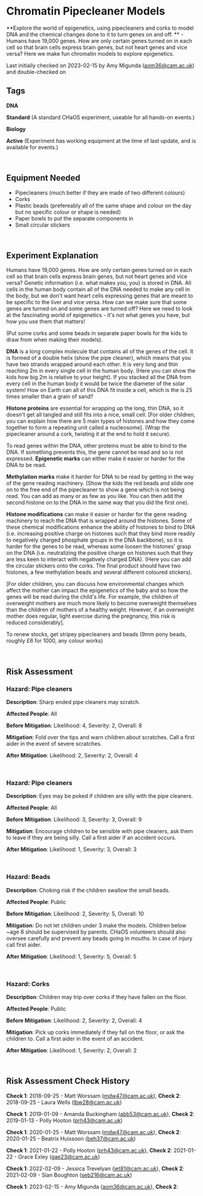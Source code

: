 # Chromatin Pipecleaner Models

**Explore the world of epigenetics, using pipecleaners and corks to model DNA and the chemical changes done to it to turn genes on and off. ** - Humans have 19,000 genes. How are only certain genes turned on in each cell so that brain cells express brain genes, but not heart genes and vice versa? Here we make fun chromatin models to explore epigenetics.

Last initially checked on 2023-02-15 by Amy Migunda (aom36@cam.ac.uk) and double-checked on 

## Tags
<!--- Start Tags (DO NOT REMOVE THIS COMMENT) --->

**DNA**

**Standard** (A standard CHaOS experiment, useable for all hands-on events.)

**Biology**

**Active** (Experiment has working equipment at the time of last update, and is available for events.)
<!--- End Tags (DO NOT REMOVE THIS COMMENT) --->

<br/>

## Equipment Needed 
- Pipecleaners (much better if they are made of two different colours)
- Corks
- Plastic beads (prefereably all of the same shape and colour on the day but no specific colour or shape is needed)
- Paper bowls to put the separate components in
- Small circular stickers

<br/>

## Experiment Explanation 

Humans have 19,000 genes. How are only certain genes turned on in each cell so that brain cells express brain genes, but not heart genes and vice versa? Genetic information (i.e. what makes you, you) is stored in DNA. All cells in the human body contain all of the DNA needed to make any cell in the body, but we don't want heart cells expressing genes that are meant to be specific to the liver and vice versa. How can we make sure that some genes are turned on and some genes are turned off? Here we need to look at the fascinating world of epigenetics - it's not what genes you have, but how you use them that matters! 

(Put some corks and some beads in separate paper bowls for the kids to draw from when making their models).

**DNA** is a long complex molecule that contains all of the genes of the cell. It is formed of a double helix (show the pipe cleaner), which means that you have two strands wrapped around each other. It is very long and thin reaching 2m in every single cell in the human body. (Here you can show the kids how big 2m is relative to your height). If you stacked all the DNA from every cell in the human body it would be twice the diameter of the solar system! How on Earth can all of this DNA fit inside a cell, which is the is 25 times smaller than a grain of sand? 

**Histone proteins** are essential for wrapping up the long, thin DNA, so it doesn't get all tangled and still fits into a nice, small cell. [For older children, you can explain how there are 5 main types of histones and how they come together to form a repeating unit called a nucleosome]. (Wrap the pipecleaner around a cork, twisting it at the end to hold it secure). 

To read genes within the DNA, other proteins must be able to bind to the DNA. If something prevents this, the gene cannot be read and so is not expressed. **Epigenetic marks** can either make it easier or harder for the DNA to be read. 

**Methylation marks** make it harder for DNA to be read by getting in the way of the gene reading machinery. (Show the kids the red beads and slide one on to the free end of the pipecleaner to show a gene which is not being read. You can add as many or as few as you like. You can then add the second histone on to the DNA in the same way that you did the first one).

**Histone modifications** can make it easier or harder for the gene reading machinery to reach the DNA that is wrapped around the histones. Some of these chemical modifications enhance the ability of histones to bind to DNA (i.e. increasing positive charge on histones such that they bind more readily to negatively charged phosphate groups in the DNA backbone), so it is harder for the genes to be read, whereas some loosen the histones' grasp on the DNA (i.e. neutralizing the positive charge on histones such that they are less keen to interact with negatively charged DNA). (Here you can add the circular stickers onto the corks. The final product should have two histones, a few methylation beads and several different coloured stickers). 

[For older children, you can discuss how environmental changes which affect the mother can impact the epigenetics of the baby and so how the genes will be read during the child's life. For example, the children of overweight mothers are much more likely to become overweight themselves than the children of mothers of a healthy weight. However, if an overweight mother does regular, light exercise during the pregnancy, this risk is reduced considerably]. 

To renew stocks, get stripey pipecleaners and beads (9mm pony beads, roughly £6 for 1000, any colour works)

<br/>

## Risk Assessment

### **Hazard**: Pipe cleaners

**Description**: Sharp ended pipe cleaners may scratch.

**Affected People**: All

**Before Mitigation**: Likelihood: 4, Severity: 2, Overall: 8

**Mitigation**: Fold over the tips and warn children about scratches.
Call a first aider in the event of severe scratches.

**After Mitigation**: Likelihood: 2, Severity: 2, Overall: 4

<br/>

### **Hazard**: Pipe cleaners

**Description**: Eyes may be poked if children are silly with the pipe cleaners.

**Affected People**: All

**Before Mitigation**: Likelihood: 3, Severity: 3, Overall: 9

**Mitigation**: Encourage children to be sensible with pipe cleaners, ask them to leave if they are being silly.
Call a first aider if an accident occurs.

**After Mitigation**: Likelihood: 1, Severity: 3, Overall: 3

<br/>

### **Hazard**: Beads

**Description**: Choking risk if the children swallow the small beads.

**Affected People**: Public

**Before Mitigation**: Likelihood: 2, Severity: 5, Overall: 10

**Mitigation**: Do not let children under 3 make the models. Children below ~age 8 should be supervised by parents. CHaOS volunteers should also oversee carefully and prevent any beads going in mouths. In case of injury call first aider.

**After Mitigation**: Likelihood: 1, Severity: 5, Overall: 5

<br/>

### **Hazard**: Corks

**Description**: Children may trip over corks if they have fallen on the floor.

**Affected People**: Public

**Before Mitigation**: Likelihood: 2, Severity: 2, Overall: 4

**Mitigation**: Pick up corks immediately if they fall on the floor, or ask the children to.
Call a first aider in the event of an accident.

**After Mitigation**: Likelihood: 1, Severity: 2, Overall: 2

<br/>

## Risk Assessment Check History 

**Check 1**: 2018-09-25 - Matt Worssam (mdw47@cam.ac.uk), **Check 2**: 2018-09-25 - Laura Wells (lbw28@cam.ac.uk)

**Check 1**: 2019-01-09 - Amanda Buckingham (abb53@cam.ac.uk), **Check 2**: 2019-01-13 - Polly Hooton (prh43@cam.ac.uk)

**Check 1**: 2020-01-25 - Matt Worssam (mdw47@cam.ac.uk), **Check 2**: 2020-01-25 - Beatrix Huissoon (beh37@cam.ac.uk)

**Check 1**: 2021-01-22 - Polly Hooton (prh43@cam.ac.uk), **Check 2**: 2021-01-22 - Grace Exley (gae23@cam.ac.uk)

**Check 1**: 2022-02-09 - Jessica Trevelyan (jet81@cam.ac.uk), **Check 2**: 2021-02-09 - Sian Boughton (seb216@cam.ac.uk)

**Check 1**: 2023-02-15 - Amy Migunda (aom36@cam.ac.uk), **Check 2**: 
